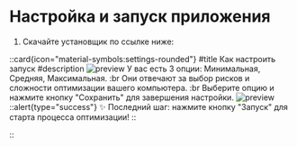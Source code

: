 # Настройка и запуск приложения

1. Скачайте установщик по ссылке ниже:


::card{icon="material-symbols:settings-rounded"}
#title
Как настроить запуск
#description
![preview](https://www.ezfps.store/Screenshot_14.png)
У вас есть 3 опции: Минимальная, Средняя, Максимальная. :br
Они отвечают за выбор рисков и сложности оптимизации вашего компьютера. :br
Выберите опцию и нажмите кнопку "Сохранить" для завершения настройки.
![preview](https://www.ezfps.store/Screenshot_12.png)
::alert{type="success"}
✨ Последний шаг: нажмите кнопку "Запуск" для старта процесса оптимизации!
::

::